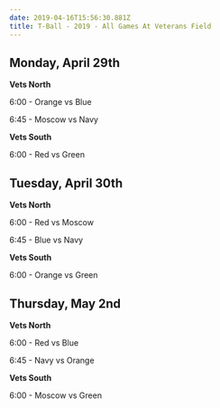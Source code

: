 ```yaml
---
date: 2019-04-16T15:56:30.881Z
title: T-Ball - 2019 - All Games At Veterans Field
---
```

## Monday, April 29th

**Vets North**

6:00 - Orange vs Blue

6:45 - Moscow vs Navy

**Vets South**

6:00 - Red vs Green

## Tuesday, April 30th

**Vets North**

6:00 - Red vs Moscow

6:45 - Blue vs Navy

**Vets South**

6:00 - Orange vs Green

## Thursday, May 2nd

**Vets North**

6:00 - Red vs Blue

6:45 - Navy vs Orange

**Vets South**

6:00 - Moscow vs Green
